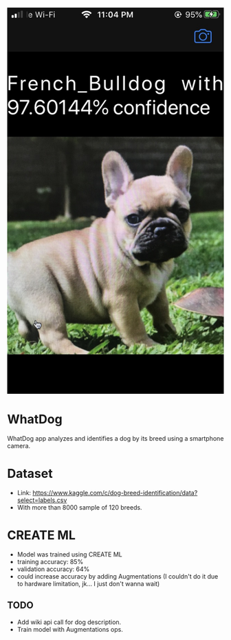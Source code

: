![Sample Image](sample_what_dog_app.jpg)

# WhatDog

WhatDog app analyzes and identifies a dog by its breed using a smartphone camera.

# Dataset

- Link: https://www.kaggle.com/c/dog-breed-identification/data?select=labels.csv
- With more than 8000 sample of 120 breeds.

# CREATE ML

- Model was trained using CREATE ML
- training accuracy: 85%
- validation accuracy: 64%
- could increase accuracy by adding Augmentations (I couldn't do it due to hardware limitation, jk... I just don't wanna wait)

## TODO
- Add wiki api call for dog description.
- Train model with Augmentations ops.
